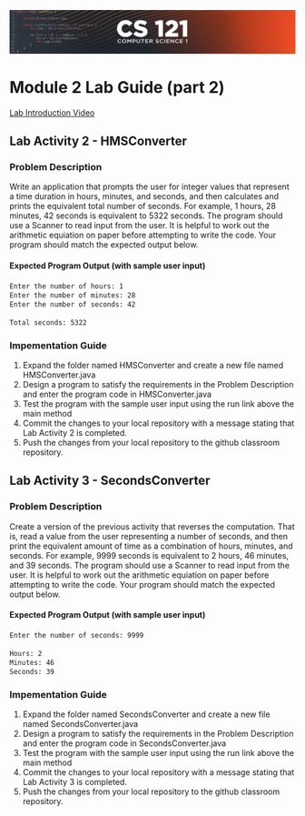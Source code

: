 ![CS121 Banner](images/CS121-BANNER.svg)
# Module 2 Lab Guide (part 2)
[Lab Introduction Video](https://boisestate.hosted.panopto.com/Panopto/Pages/Viewer.aspx?id=535641ef-10e0-45ee-ae71-ae24018a8727&start=0)

## Lab Activity 2 - HMSConverter
### Problem Description
Write an application that prompts the user for integer values that represent a time duration in hours, minutes, and seconds, and then calculates and prints the equivalent total number of seconds. For example, 1 hours, 28 minutes, 42 seconds is equivalent to 5322 seconds.  The program should use a Scanner to read input from the user. It is helpful to work out the arithmetic equiation on paper before attempting to write the code. Your program should match the expected output below.

#### Expected Program Output (with sample user input)
```
Enter the number of hours: 1
Enter the number of minutes: 28
Enter the number of seconds: 42

Total seconds: 5322
```

### Impementation Guide
1. Expand the folder named HMSConverter and create a new file named HMSConverter.java
2. Design a program to satisfy the requirements in the Problem Description and enter the program code in HMSConverter.java
3. Test the program with the sample user input using the run link above the main method
4. Commit the changes to your local repository with a message stating that Lab Activity 2 is completed.
5. Push the changes from your local repository to the github classroom repository.

## Lab Activity 3 - SecondsConverter
### Problem Description
Create a version of the previous activity that reverses the computation.  That is, read a value from the user representing a number of seconds, and then print the equivalent amount of time as a combination of hours, minutes, and seconds. For example, 9999 seconds is equivalent to 2 hours, 46 minutes, and 39 seconds. The program should use a Scanner to read input from the user. It is helpful to work out the arithmetic equiation on paper before attempting to write the code. Your program should match the expected output below.

#### Expected Program Output (with sample user input)
```
Enter the number of seconds: 9999

Hours: 2
Minutes: 46
Seconds: 39
```
### Impementation Guide
1. Expand the folder named SecondsConverter and create a new file named SecondsConverter.java
2. Design a program to satisfy the requirements in the Problem Description and enter the program code in SecondsConverter.java
3. Test the program with the sample user input using the run link above the main method
4. Commit the changes to your local repository with a message stating that Lab Activity 3 is completed.
5. Push the changes from your local repository to the github classroom repository.

